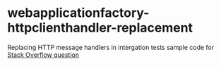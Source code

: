 # webapplicationfactory-httpclienthandler-replacement
Replacing HTTP message handlers in intergation tests sample code for [Stack Overflow question](https://stackoverflow.com/questions/78425938/how-can-i-unregister-addhttpclientisendgridclient-sendgridclient)
